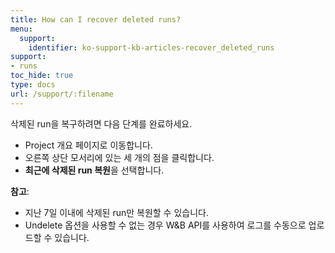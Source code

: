 ```yaml
---
title: How can I recover deleted runs?
menu:
  support:
    identifier: ko-support-kb-articles-recover_deleted_runs
support:
- runs
toc_hide: true
type: docs
url: /support/:filename
---
```


삭제된 run을 복구하려면 다음 단계를 완료하세요.

- Project 개요 페이지로 이동합니다.
- 오른쪽 상단 모서리에 있는 세 개의 점을 클릭합니다.
- **최근에 삭제된 run 복원**을 선택합니다.

**참고**:
- 지난 7일 이내에 삭제된 run만 복원할 수 있습니다.
- Undelete 옵션을 사용할 수 없는 경우 W&B API를 사용하여 로그를 수동으로 업로드할 수 있습니다.
